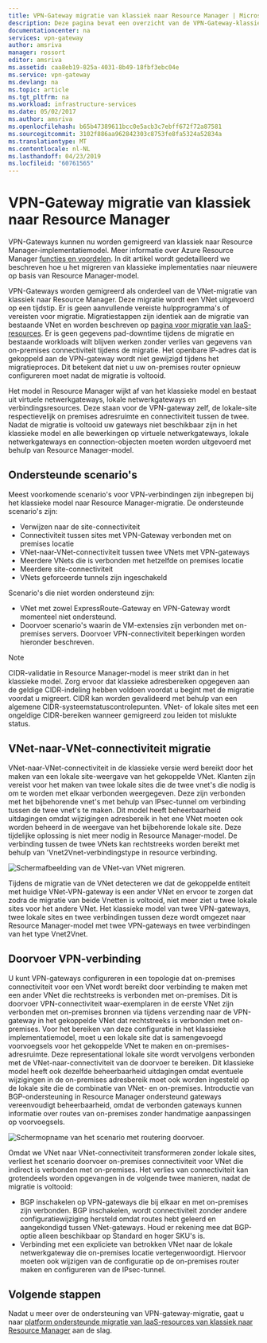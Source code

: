 ```yaml
---
title: VPN-Gateway migratie van klassiek naar Resource Manager | Microsoft Docs
description: Deze pagina bevat een overzicht van de VPN-Gateway-klassieke naar Resource Manager-migratie.
documentationcenter: na
services: vpn-gateway
author: amsriva
manager: rossort
editor: amsriva
ms.assetid: caa8eb19-825a-4031-8b49-18fbf3ebc04e
ms.service: vpn-gateway
ms.devlang: na
ms.topic: article
ms.tgt_pltfrm: na
ms.workload: infrastructure-services
ms.date: 05/02/2017
ms.author: amsriva
ms.openlocfilehash: b65b47389611bcc0e5acb3c7ebff672f72a87581
ms.sourcegitcommit: 3102f886aa962842303c8753fe8fa5324a52834a
ms.translationtype: MT
ms.contentlocale: nl-NL
ms.lasthandoff: 04/23/2019
ms.locfileid: "60761565"
---
```

# <a name="vpn-gateway-classic-to-resource-manager-migration"></a>VPN-Gateway migratie van klassiek naar Resource Manager
VPN-Gateways kunnen nu worden gemigreerd van klassiek naar Resource Manager-implementatiemodel. Meer informatie over Azure Resource Manager [functies en voordelen](../azure-resource-manager/resource-group-overview.md). In dit artikel wordt gedetailleerd we beschreven hoe u het migreren van klassieke implementaties naar nieuwere op basis van Resource Manager-model. 

VPN-Gateways worden gemigreerd als onderdeel van de VNet-migratie van klassiek naar Resource Manager. Deze migratie wordt een VNet uitgevoerd op een tijdstip. Er is geen aanvullende vereiste hulpprogramma's of vereisten voor migratie. Migratiestappen zijn identiek aan de migratie van bestaande VNet en worden beschreven op [pagina voor migratie van IaaS-resources](../virtual-machines/windows/migration-classic-resource-manager-ps.md). Er is geen gegevens pad-downtime tijdens de migratie en bestaande workloads wilt blijven werken zonder verlies van gegevens van on-premises connectiviteit tijdens de migratie. Het openbare IP-adres dat is gekoppeld aan de VPN-gateway wordt niet gewijzigd tijdens het migratieproces. Dit betekent dat niet u uw on-premises router opnieuw configureren moet nadat de migratie is voltooid.  

Het model in Resource Manager wijkt af van het klassieke model en bestaat uit virtuele netwerkgateways, lokale netwerkgateways en verbindingsresources. Deze staan voor de VPN-gateway zelf, de lokale-site respectievelijk on premises adresruimte en connectiviteit tussen de twee. Nadat de migratie is voltooid uw gateways niet beschikbaar zijn in het klassieke model en alle bewerkingen op virtuele netwerkgateways, lokale netwerkgateways en connection-objecten moeten worden uitgevoerd met behulp van Resource Manager-model.

## <a name="supported-scenarios"></a>Ondersteunde scenario's
Meest voorkomende scenario's voor VPN-verbindingen zijn inbegrepen bij het klassieke model naar Resource Manager-migratie. De ondersteunde scenario's zijn:

* Verwijzen naar de site-connectiviteit
* Connectiviteit tussen sites met VPN-Gateway verbonden met on premises locatie
* VNet-naar-VNet-connectiviteit tussen twee VNets met VPN-gateways
* Meerdere VNets die is verbonden met hetzelfde on premises locatie
* Meerdere site-connectiviteit
* VNets geforceerde tunnels zijn ingeschakeld

Scenario's die niet worden ondersteund zijn:  

* VNet met zowel ExpressRoute-Gateway en VPN-Gateway wordt momenteel niet ondersteund.
* Doorvoer scenario's waarin de VM-extensies zijn verbonden met on-premises servers. Doorvoer VPN-connectiviteit beperkingen worden hieronder beschreven.

> [!NOTE]
> CIDR-validatie in Resource Manager-model is meer strikt dan in het klassieke model. Zorg ervoor dat klassieke adresbereiken opgegeven aan de geldige CIDR-indeling hebben voldoen voordat u begint met de migratie voordat u migreert. CIDR kan worden gevalideerd met behulp van een algemene CIDR-systeemstatuscontrolepunten. VNet- of lokale sites met een ongeldige CIDR-bereiken wanneer gemigreerd zou leiden tot mislukte status.
> 
> 

## <a name="vnet-to-vnet-connectivity-migration"></a>VNet-naar-VNet-connectiviteit migratie
VNet-naar-VNet-connectiviteit in de klassieke versie werd bereikt door het maken van een lokale site-weergave van het gekoppelde VNet. Klanten zijn vereist voor het maken van twee lokale sites die de twee vnet's die nodig is om te worden met elkaar verbonden weergegeven. Deze zijn verbonden met het bijbehorende vnet's met behulp van IPsec-tunnel om verbinding tussen de twee vnet's te maken. Dit model heeft beheerbaarheid uitdagingen omdat wijzigingen adresbereik in het ene VNet moeten ook worden beheerd in de weergave van het bijbehorende lokale site. Deze tijdelijke oplossing is niet meer nodig in Resource Manager-model. De verbinding tussen de twee VNets kan rechtstreeks worden bereikt met behulp van 'Vnet2Vnet-verbindingstype in resource verbinding. 

![Schermafbeelding van de VNet-van VNet migreren.](./media/vpn-gateway-migration/migration1.png)

Tijdens de migratie van de VNet detecteren we dat de gekoppelde entiteit met huidige VNet-VPN-gateway is een ander VNet en ervoor te zorgen dat zodra de migratie van beide Vnetten is voltooid, niet meer ziet u twee lokale sites voor het andere VNet. Het klassieke model van twee VPN-gateways, twee lokale sites en twee verbindingen tussen deze wordt omgezet naar Resource Manager-model met twee VPN-gateways en twee verbindingen van het type Vnet2Vnet.

## <a name="transit-vpn-connectivity"></a>Doorvoer VPN-verbinding
U kunt VPN-gateways configureren in een topologie dat on-premises connectiviteit voor een VNet wordt bereikt door verbinding te maken met een ander VNet die rechtstreeks is verbonden met on-premises. Dit is doorvoer VPN-connectiviteit waar-exemplaren in de eerste VNet zijn verbonden met on-premises bronnen via tijdens verzending naar de VPN-gateway in het gekoppelde VNet dat rechtstreeks is verbonden met on-premises. Voor het bereiken van deze configuratie in het klassieke implementatiemodel, moet u een lokale site dat is samengevoegd voorvoegsels voor het gekoppelde VNet te maken en on-premises-adresruimte. Deze representational lokale site wordt vervolgens verbonden met de VNet-naar-connectiviteit van de doorvoer te bereiken. Dit klassieke model heeft ook dezelfde beheerbaarheid uitdagingen omdat eventuele wijzigingen in de on-premises adresbereik moet ook worden ingesteld op de lokale site die de combinatie van VNet- en on-premises. Introductie van BGP-ondersteuning in Resource Manager ondersteund gateways vereenvoudigt beheerbaarheid, omdat de verbonden gateways kunnen informatie over routes van on-premises zonder handmatige aanpassingen op voorvoegsels.

![Schermopname van het scenario met routering doorvoer.](./media/vpn-gateway-migration/migration2.png)

Omdat we VNet naar VNet-connectiviteit transformeren zonder lokale sites, verliest het scenario doorvoer on-premises connectiviteit voor VNet die indirect is verbonden met on-premises. Het verlies van connectiviteit kan grotendeels worden opgevangen in de volgende twee manieren, nadat de migratie is voltooid: 

* BGP inschakelen op VPN-gateways die bij elkaar en met on-premises zijn verbonden. BGP inschakelen, wordt connectiviteit zonder andere configuratiewijziging hersteld omdat routes hebt geleerd en aangekondigd tussen VNet-gateways. Houd er rekening mee dat BGP-optie alleen beschikbaar op Standard en hoger SKU's is.
* Verbinding met een expliciete van betrokken VNet naar de lokale netwerkgateway die on-premises locatie vertegenwoordigt. Hiervoor moeten ook wijzigen van de configuratie op de on-premises router maken en configureren van de IPsec-tunnel.

## <a name="next-steps"></a>Volgende stappen
Nadat u meer over de ondersteuning van VPN-gateway-migratie, gaat u naar [platform ondersteunde migratie van IaaS-resources van klassiek naar Resource Manager](../virtual-machines/windows/migration-classic-resource-manager-ps.md) aan de slag.


